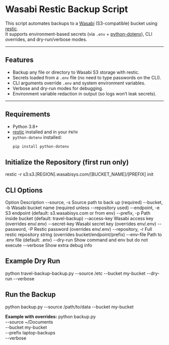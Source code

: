 # Wasabi Restic Backup Script

This script automates backups to a [Wasabi](https://wasabi.com/) (S3-compatible) bucket using [restic](https://restic.net/).  
It supports environment-based secrets (via `.env` + [python-dotenv](https://pypi.org/project/python-dotenv/)), CLI overrides, and dry-run/verbose modes.

---

## Features

- Backup any file or directory to Wasabi S3 storage with restic.
- Secrets loaded from a `.env` file (no need to type passwords on the CLI).
- CLI arguments override `.env` and system environment variables.
- Verbose and dry-run modes for debugging.
- Environment variable redaction in output (so logs won’t leak secrets).

---

## Requirements

- Python 3.8+
- [restic](https://restic.net/) installed and in your `PATH`
- `python-dotenv` installed:
  ```bash
  pip install python-dotenv


## Initialize the Repository (first run only)

restic -r s3:s3.[REGION].wasabisys.com/[BUCKET_NAME]/[PREFIX] init


## CLI Options

Option	Description
--source, -s	Source path to back up (required)
--bucket, -b	Wasabi bucket name (required unless --repository used)
--endpoint, -e	S3 endpoint (default: s3.wasabisys.com or from env)
--prefix, -p	Path inside bucket (default: travel-backup)
--access-key	Wasabi access key (overrides env/.env)
--secret-key	Wasabi secret key (overrides env/.env)
--password, -P	Restic password (overrides env/.env)
--repository, -r	Full restic repository string (overrides bucket/endpoint/prefix)
--env-file	Path to .env file (default: .env)
--dry-run	Show command and env but do not execute
--verbose	Show extra debug info

## Example Dry Run
python travel-backup-backup.py --source /etc --bucket my-bucket --dry-run --verbose


## Run the Backup

python backup.py --source /path/to/data --bucket my-bucket

**Example with overrides:**
python backup.py \
  --source ~/Documents \
  --bucket my-bucket \
  --prefix laptop-backups \
  --verbose

